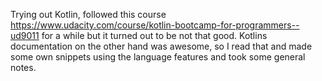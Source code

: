 Trying out Kotlin, followed this course https://www.udacity.com/course/kotlin-bootcamp-for-programmers--ud9011 for a while but it turned out to be not that good. Kotlins documentation on the other hand was awesome, so I read that and made some own snippets using the language features and took some general notes.
